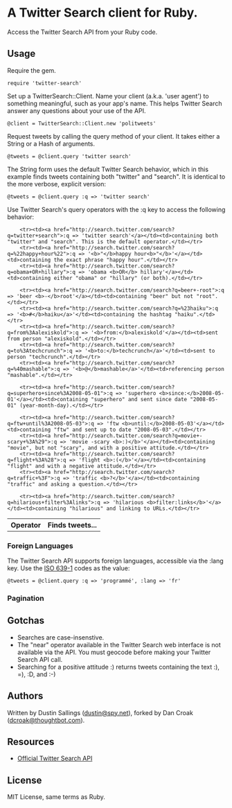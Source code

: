 # A Twitter Search client for Ruby.

Access the Twitter Search API from your Ruby code.

## Usage

Require the gem.

    require 'twitter-search'

Set up a TwitterSearch::Client. Name your client (a.k.a. 'user agent') to something meaningful, such as your app's name. This helps Twitter Search answer any questions about your use of the API.

	@client = TwitterSearch::Client.new 'politweets'
	
Request tweets by calling the query method of your client. It takes either a String or a Hash of arguments.

    @tweets = @client.query 'twitter search'

The String form uses the default Twitter Search behavior, which in this example finds tweets containing both "twitter" and "search". It is identical to the more verbose, explicit version:

    @tweets = @client.query :q => 'twitter search'
    
Use Twitter Search's query operators with the :q key to access the following behavior:

<table>
		<tr><th>Operator</th><th>Finds tweets...</th></tr>
    
		<tr><td><a href="http://search.twitter.com/search?q=twitter+search">:q => 'twitter search'</a></td><td>containing both "twitter" and "search". This is the default operator.</td></tr>
		<tr><td><a href="http://search.twitter.com/search?q=%22happy+hour%22">:q => '<b>"</b>happy hour<b>"</b>'</a></td><td>containing the exact phrase "happy hour".</td></tr>
		<tr><td><a href="http://search.twitter.com/search?q=obama+OR+hillary">:q => 'obama <b>OR</b> hillary'</a></td><td>containing either "obama" or "hillary" (or both).</td></tr>
    
		<tr><td><a href="http://search.twitter.com/search?q=beer+-root">:q => 'beer <b>-</b>root'</a></td><td>containing "beer" but not "root".</td></tr>
		<tr><td><a href="http://search.twitter.com/search?q=%23haiku">:q => '<b>#</b>haiku</a>'</td><td>containing the hashtag "haiku".</td></tr>	
		<tr><td><a href="http://search.twitter.com/search?q=from%3Aalexiskold">:q => '<b>from:</b>alexiskold'</a></td><td>sent from person "alexiskold".</td></tr>	
		<tr><td><a href="http://search.twitter.com/search?q=to%3Atechcrunch">:q => '<b>to:</b>techcrunch</a>'</td><td>sent to person "techcrunch".</td></tr>	
		<tr><td><a href="http://search.twitter.com/search?q=%40mashable">:q => '<b>@</b>mashable</a>'</td><td>referencing person "mashable".</td></tr>
    
		<tr><td><a href="http://search.twitter.com/search?q=superhero+since%3A2008-05-01">:q => 'superhero <b>since:</b>2008-05-01'</a></td><td>containing "superhero" and sent since date "2008-05-01" (year-month-day).</td></tr>
    
		<tr><td><a href="http://search.twitter.com/search?q=ftw+until%3A2008-05-03">:q => 'ftw <b>until:</b>2008-05-03'</a></td><td>containing "ftw" and sent up to date "2008-05-03".</td></tr>
		<tr><td><a href="http://search.twitter.com/search?q=movie+-scary+%3A%29">:q => 'movie -scary <b>:)</b>'</a></td><td>containing "movie", but not "scary", and with a positive attitude.</td></tr>
		<tr><td><a href="http://search.twitter.com/search?q=flight+%3A%28">:q => 'flight <b>:(</b>'</a></td><td>containing "flight" and with a negative attitude.</td></tr>
		<tr><td><a href="http://search.twitter.com/search?q=traffic+%3F">:q => 'traffic <b>?</b>'</a></td><td>containing "traffic" and asking a question.</td></tr>
    
		<tr><td><a href="http://search.twitter.com/search?q=hilarious+filter%3Alinks">:q => 'hilarious <b>filter:links</b>'</a></td><td>containing "hilarious" and linking to URLs.</td></tr>
</table>

### Foreign Languages

The Twitter Search API supports foreign languages, accessible via the :lang key. Use the [ISO 639-1](http://en.wikipedia.org/wiki/ISO_639-1) codes as the value:

    @tweets = @client.query :q => 'programmé', :lang => 'fr'

### Pagination



## Gotchas

* Searches are case-insenstive.
* The "near" operator available in the Twitter Search web interface is not available via the API. You must geocode before making your Twitter Search API call.
* Searching for a positive attitude :) returns tweets containing the text :), =), :D, and :-)

## Authors

Written by Dustin Sallings (dustin@spy.net), forked by Dan Croak (dcroak@thoughtbot.com).

## Resources

* [Official Twitter Search API](http://search.twitter.com/api)

## License

MIT License, same terms as Ruby.
